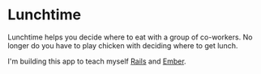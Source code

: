 Lunchtime
=========

Lunchtime helps you decide where to eat with a group of co-workers. No longer
do you have to play chicken with deciding where to get lunch.

I'm building this app to teach myself [Rails](http://rubyonrails.org) and
[Ember](http://emberjs.com).
